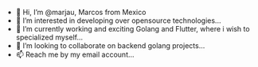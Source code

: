 - 👋 Hi, I’m @marjau, Marcos from Mexico
- 👀 I’m interested in developing over opensource technologies...
- 🌱 I’m currently working and exciting Golang and Flutter, where i wish to specialized myself...
- 💞️ I’m looking to collaborate on backend golang projects...
- 📫 Reach me by my email account...

<!---
marjau/marjau is a ✨ special ✨ repository because its `README.md` (this file) appears on your GitHub profile.
You can click the Preview link to take a look at your changes.
--->
